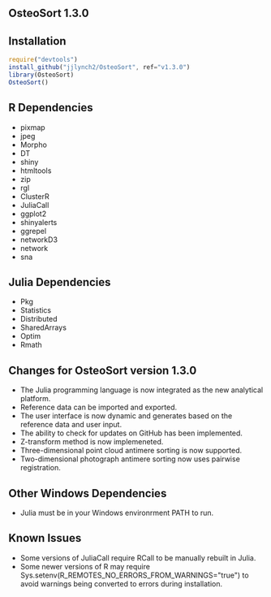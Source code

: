 ## OsteoSort 1.3.0

## Installation
```javascript
require("devtools")
install_github("jjlynch2/OsteoSort", ref="v1.3.0")
library(OsteoSort)
OsteoSort()
```

## R Dependencies
* pixmap
* jpeg
* Morpho
* DT
* shiny
* htmltools
* zip
* rgl
* ClusterR
* JuliaCall
* ggplot2
* shinyalerts
* ggrepel
* networkD3
* network
* sna

## Julia Dependencies
* Pkg
* Statistics
* Distributed
* SharedArrays
* Optim
* Rmath

## Changes for OsteoSort version 1.3.0
* The Julia programming language is now integrated as the new analytical platform.
* Reference data can be imported and exported.
* The user interface is now dynamic and generates based on the reference data and user input.
* The ability to check for updates on GitHub has been implemented.
* Z-transform method is now implemeneted.
* Three-dimensional point cloud antimere sorting is now supported.
* Two-dimensional photograph antimere sorting now uses pairwise registration.



## Other Windows Dependencies
* Julia must be in your Windows environrment PATH to run.

## Known Issues
* Some versions of JuliaCall require RCall to be manually rebuilt in Julia.
* Some newer versions of R may require Sys.setenv(R_REMOTES_NO_ERRORS_FROM_WARNINGS="true") to avoid warnings being converted to errors during installation.

